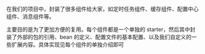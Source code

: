 在我们的项目中，封装了很多组件给大家，如定时任务组件、缓存组件、配置中心组件、消息组件等。

主要目的是为了更加方便的复用。每个组件都是一个单独的 starter，然后其中封装了外部的包的引用、bean 的定义、配置文件的基本配置、以及我们自定义的一些扩展内容。具体实现见每个组件的单独介绍即可